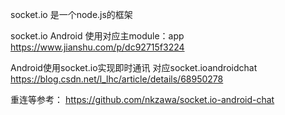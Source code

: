 socket.io  是一个node.js的框架

socket.io Android 使用对应主module：app
https://www.jianshu.com/p/dc92715f3224

Android使用socket.io实现即时通讯 对应socket.ioandroidchat
https://blog.csdn.net/l_lhc/article/details/68950278

重连等参考：
https://github.com/nkzawa/socket.io-android-chat
